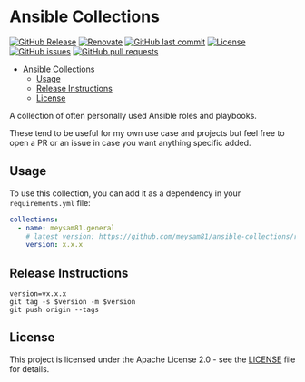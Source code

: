 # Ansible Collections

[![GitHub Release](https://img.shields.io/github/v/release/meysam81/ansible-collections)](https://github.com/meysam81/ansible-collections/releases/latest)
[![Renovate](https://img.shields.io/badge/renovate-enabled-brightgreen.svg)](https://developer.mend.io/github/meysam81/ansible-collections)
[![GitHub last commit](https://img.shields.io/github/last-commit/meysam81/ansible-collections)](https://github.com/meysam81/ansible-collections/commits/main)
[![License](https://img.shields.io/github/license/meysam81/ansible-collections)](https://github.com/meysam81/ansible-collections/blob/main/LICENSE)
[![GitHub issues](https://img.shields.io/github/issues/meysam81/ansible-collections)](https://github.com/meysam81/ansible-collections/issues)
[![GitHub pull requests](https://img.shields.io/github/issues-pr/meysam81/ansible-collections)](https://github.com/meysam81/ansible-collections/pulls)

<!-- START doctoc generated TOC please keep comment here to allow auto update -->
<!-- DON'T EDIT THIS SECTION, INSTEAD RE-RUN doctoc TO UPDATE -->

- [Ansible Collections](#ansible-collections)
  - [Usage](#usage)
  - [Release Instructions](#release-instructions)
  - [License](#license)

<!-- END doctoc generated TOC please keep comment here to allow auto update -->

A collection of often personally used Ansible roles and playbooks.

These tend to be useful for my own use case and projects but feel free to open
a PR or an issue in case you want anything specific added.

## Usage

To use this collection, you can add it as a dependency in your `requirements.yml`
file:

```yaml
collections:
  - name: meysam81.general
    # latest version: https://github.com/meysam81/ansible-collections/releases
    version: x.x.x
```

## Release Instructions

```shell
version=vx.x.x
git tag -s $version -m $version
git push origin --tags
```

## License

This project is licensed under the Apache License 2.0 - see the
[LICENSE](LICENSE) file for details.
